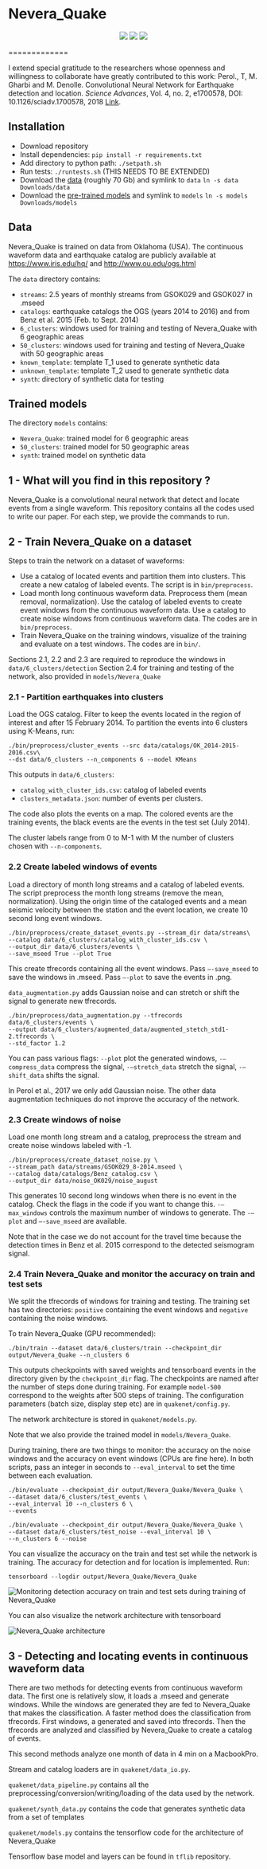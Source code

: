 
# Nevera_Quake
<p align="center">
  <img src="https://img.shields.io/badge/python-3670A0?style=for-the-badge&logo=python&logoColor=ffdd54">
  <img src="https://img.shields.io/badge/TensorFlow-FF6F00?style=for-the-badge&logo=tensorflow&logoColor=white">
  <img src="https://img.shields.io/badge/Maintained%3F-yes-green.svg">
</p>



=============


I extend special gratitude to the researchers whose openness and willingness to collaborate have greatly contributed to this work:
Perol., T, M. Gharbi and M. Denolle. Convolutional Neural Network for Earthquake detection and location. *Science Advances*, Vol. 4, no. 2, e1700578, DOI: 10.1126/sciadv.1700578, 2018 [Link](http://advances.sciencemag.org/content/4/2/e1700578).

## Installation
* Download repository
* Install dependencies: `pip install -r requirements.txt`
* Add directory to python path: `./setpath.sh`
* Run tests: `./runtests.sh` (THIS NEEDS TO BE EXTENDED)
* Download the [data](https://www.dropbox.com/sh/3p9rmi1bcpvnk5k/AAAV8n9VG_e0QXOpoofsSH0Ma?dl=0) (roughly 70 Gb) and symlink to `data` 
`ln -s data Downloads/data`
* Download the [pre-trained models](https://www.dropbox.com/sh/t9dj8mmfx1fmxfa/AABSJQke8Ao6wfRnKMvQXipta?dl=0) and symlink to `models` 
`ln -s models Downloads/models`

## Data

Nevera_Quake is trained on data from Oklahoma (USA). 
The continuous waveform data and earthquake catalog are publicly available at https://www.iris.edu/hq/ and http://www.ou.edu/ogs.html

The `data` directory contains:
* `streams`: 2.5 years of monthly streams from GSOK029 and GSOK027 in .mseed 
* `catalogs`: earthquake catalogs the OGS (years 2014 to 2016) and from Benz et al. 2015 (Feb. to Sept. 2014)
* `6_clusters`: windows used for training and testing of Nevera_Quake with 6 geographic areas
* `50_clusters`: windows used for training and testing of Nevera_Quake with 50 geographic areas
* `known_template`: template T_1 used to generate synthetic data 
* `unknown_template`: template T_2 used to generate synthetic data 
* `synth`: directory of synthetic data for testing 

## Trained models

The directory `models` contains:
* `Nevera_Quake`: trained model for 6 geographic areas 
* `50_clusters`: trained model for 50 geographic areas 
* `synth`: trained model on synthetic data

## 1 - What will you find in this repository ?

Nevera_Quake is a convolutional neural network that detect and locate events from a single waveform.
This repository contains all the codes used to write our paper. 
For each step, we provide the commands to run.

## 2 - Train Nevera_Quake on a dataset

Steps to train the network on a dataset of waveforms:

- Use a catalog of located events and partition them into clusters. This create a new catalog of labeled events. The script is in `bin/preprocess`.
- Load month long continuous waveform data. Preprocess them (mean removal, normalization). Use the catalog of labeled events to create event windows from the continuous waveform data. Use a catalog to create noise windows from continuous waveform data. The codes are in `bin/preprocess`.
- Train Nevera_Quake on the training windows, visualize of the training and evaluate on a test windows. The codes are in `bin/`.

Sections 2.1, 2.2 and 2.3 are required to reproduce the windows in `data/6_clusters/detection`
Section 2.4 for training and testing of the network, also provided in `models/Nevera_Quake`

### 2.1 - Partition earthquakes into clusters

Load the OGS catalog. 
Filter to keep the events located in the region of interest and after 15 February 2014. 
To partition the events into 6 clusters using K-Means, run:

```shell
./bin/preprocess/cluster_events --src data/catalogs/OK_2014-2015-2016.csv\
--dst data/6_clusters --n_components 6 --model KMeans
```

This outputs in `data/6_clusters`:
* `catalog_with_cluster_ids.csv`: catalog of labeled events
* `clusters_metadata.json`: number of events per clusters. 

The code also plots the events on a map. 
The colored events are the training events, the black events are the events in the test set (July 2014).

The cluster labels range from 0 to M-1 with M the number of clusters chosen with `--n-components`. 

### 2.2 Create labeled windows of events

Load a directory of month long streams and a catalog of labeled events. 
The script preprocess the month long streams (remove the mean, normalization). 
Using the origin time of the cataloged events and a mean seismic velocity between the station and the event location, we create 10 second long event windows.

```shell
./bin/preprocess/create_dataset_events.py --stream_dir data/streams\
--catalog data/6_clusters/catalog_with_cluster_ids.csv \
--output_dir data/6_clusters/events \
--save_mseed True --plot True
```

This create tfrecords containing all the event windows. 
Pass `—-save_mseed` to save the windows in .mseed. Pass `—-plot` to save the events in .png.

`data_augmentation.py` adds Gaussian noise and can stretch or shift the signal to generate new tfrecords. 

```shell
./bin/preprocess/data_augmentation.py --tfrecords data/6_clusters/events \
--output data/6_clusters/augmented_data/augmented_stetch_std1-2.tfrecords \
--std_factor 1.2
```

You can pass various flags: `--plot` plot the generated windows, `-—compress_data` compress the signal, `-—stretch_data` stretch the signal, `-—shift_data` shifts the signal. 

In Perol et al., 2017 we only add Gaussian noise. 
The other data augmentation techniques do not improve the accuracy of the network.

### 2.3 Create windows of noise

Load one month long stream and a catalog, preprocess the stream and create noise windows labeled with -1. 

```shell
./bin/preprocess/create_dataset_noise.py \
--stream_path data/streams/GSOK029_8-2014.mseed \
--catalog data/catalogs/Benz_catalog.csv \
--output_dir data/noise_OK029/noise_august
```

This generates 10 second long windows when there is no event in the catalog. 
Check the flags in the code if you want to change this. 
`-—max_windows` controls the maximum number of windows to generate. 
The `-—plot` and `—-save_mseed` are available.

Note that in the case we do not account for the travel time because the detection times in Benz et al. 2015 correspond to the detected seismogram signal.

### 2.4 Train Nevera_Quake and monitor the accuracy on train and test sets

We split the tfrecords of windows for training and testing. The training set has two directories: 
`positive` containing the event windows and `negative` containing the noise windows.

To train Nevera_Quake (GPU recommended):

```shell
./bin/train --dataset data/6_clusters/train --checkpoint_dir output/Nevera_Quake --n_clusters 6
```

This outputs checkpoints with saved weights and tensorboard events in the directory given by the `checkpoint_dir` flag.
The checkpoints are named after the number of steps done during training. 
For example `model-500` correspond to the weights after 500 steps of training. 
The configuration parameters (batch size, display step etc) are in `quakenet/config.py`. 

The network architecture is stored in `quakenet/models.py`. 

Note that we also provide the trained model in `models/Nevera_Quake`.

During training, there are two things to monitor: the accuracy on the noise windows and the accuracy on event windows (CPUs are fine here). 
In both scripts, pass an integer in seconds to `--eval_interval` to set the time between each evaluation.  

```shell
./bin/evaluate --checkpoint_dir output/Nevera_Quake/Nevera_Quake \
--dataset data/6_clusters/test_events \
--eval_interval 10 --n_clusters 6 \
--events
```

```shell
./bin/evaluate --checkpoint_dir output/Nevera_Quake/Nevera_Quake \
--dataset data/6_clusters/test_noise --eval_interval 10 \
--n_clusters 6 --noise
```

You can visualize the accuracy on the train and test set while the network is training. 
The accuracy for detection and for location is implemented. Run:

```shell
tensorboard --logdir output/Nevera_Quake/Nevera_Quake
```

![Monitoring detection accuracy on train and test sets during training of Nevera_Quake](./figures/training.png)

You can also visualize the network architecture with tensorboard

![Nevera_Quake architecture](./figures/architecture.png)

## 3 - Detecting and locating events in continuous waveform data

There are two methods for detecting events from continuous waveform data. 
The first one is relatively slow, it loads a .mseed and generate windows. While the windows are generated they are fed to Nevera_Quake that makes the classification. 
A faster method does the classification from tfrecords. First windows, a generated and saved into tfrecords. Then the tfrecords are analyzed and classified by Nevera_Quake to create a catalog of events.

This second methods analyze one month of data in 4 min on a MacbookPro.


Stream and catalog loaders are in `quakenet/data_io.py`.

`quakenet/data_pipeline.py` contains all the
preprocessing/conversion/writing/loading of the data used by the
network.

`quakenet/synth_data.py` contains the code that generates synthetic data from
a set of templates 

`quakenet/models.py` contains the tensorflow code for the architecture of Nevera_Quake

Tensorflow base model and layers can be found in `tflib` repository.
